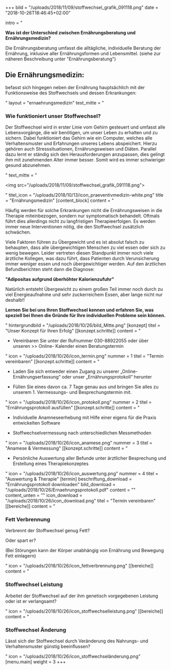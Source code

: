 +++
bild = "/uploads/2018/11/09/stoffwechsel_grafik_091118.png"
date = "2018-10-26T18:46:45+02:00"

intro = "<p><strong>Was ist der Unterschied zwischen Ernährungsberatung und Ernährungsmedizin?</strong></p><p>Die Ernährungsberatung umfasst die alltägliche, individuelle Beratung der Ernährung, inklusive aller Ernährungsformen und Lebensmittel. (siehe zur näheren Beschreibung unter \"Ernährungsberatung\")</p><h2>Die Ernährungsmedizin:</h2><p>befasst sich hingegen neben der Ernährung hauptsächlich mit der Funktionsweise des Stoffwechsels und dessen Erkrankungen:</p>"
layout = "ernaehrungsmedizin"
test_mitte = "<h3>Wie funktioniert unser Stoffwechsel?</h3><p>Der Stoffwechsel wird in erster Linie vom Gehirn gesteuert und umfasst alle Lebensvorgänge, die wir benötigen, um unser Leben zu erhalten und zu sichern. Dabei funktioniert das Gehirn wie ein Computer, welches alle Verhaltensmuster und Erfahrungen unseres Lebens abspeichert. Hierzu gehören auch Stresssituationen, Ernährungsweisen und Diäten. Parallel dazu lernt er ständig sich den Herausforderungen anzupassen, dies gelingt ihm mit zunehmenden Alter immer besser. Somit wird es immer schwieriger gesund abzunehmen.</p>"
text_mitte = "<p><img src=\"/uploads/2018/11/09/stoffwechsel_grafik_091118.png\"></p>"
titel_icon = "/uploads/2018/10/13/icon_praeventivmedizin-white.png"
title = "Ernährungsmedizin"
[content_block]
content = "<p>Häufig werden für solche Erkrankungen nicht die Ernährungsweisen in die Therapie miteinbezogen, sondern nur symptomatisch behandelt. Oftmals führt dies allerdings nicht zu langfristigen Therapieerfolgen. Es werden immer neue Interventionen nötig, die den Stoffwechsel zusätzlich schwächen. </p><p>Viele Faktoren führen zu Übergewicht und es ist absolut falsch zu behaupten, dass alle übergewichtigen Menschen zu viel essen oder sich zu wenig bewegen. Leider vertreten diesen Standpunkt immer noch viele ärztliche Kollegen, was dazu führt, dass Patienten durch Verunsicherung immer weniger essen und noch übergewichtiger werden. Auf den ärztlichen Befundberichten steht dann die Diagnose:</p><p><strong>\"Adipositas aufgrund überhöhter Kalorienzufuhr\"</strong></p><p>Natürlich entsteht Übergewicht zu einem großen Teil immer noch durch zu viel Energieaufnahme und sehr zuckerreichem Essen, aber lange nicht nur deshalb!!</p><p><strong>Lernen Sie bei uns Ihren Stoffwechsel kennen und erfahren Sie, was speziell bei Ihnen die Gründe für Ihre individuellen Probleme sein können.</strong></p>"
hintergrundbild = "/uploads/2018/10/26/bild_Mitte.png"
[konzept]
titel = "Unser Konzept für Ihren Erfolg"
[[konzept.schritte]]
content = "<ul><li><p>Vereinbaren Sie unter der Rufnummer 030-88922055 oder über unseren &gt;&gt; Online- Kalender einen Beratungstermin</p></li></ul>"
icon = "/uploads/2018/10/26/icon_termin.png"
nummer = 1
titel = "Termin vereinbaren"
[[konzept.schritte]]
content = "<ul><li><p>Laden Sie sich entweder einen Zugang zu unserer „Online-Ernährungserfassung“ oder unser „Ernährungsprotokoll“ herunter</p></li><li><p>Füllen Sie eines davon ca. 7 Tage genau aus und bringen Sie alles zu unserem 1. Vermessungs- und Besprechungstermin mit.</p></li></ul>"
icon = "/uploads/2018/10/26/icon_protokoll.png"
nummer = 2
titel = "Ernährungsprotokoll ausfüllen"
[[konzept.schritte]]
content = "<ul><li><p>Individuelle Anamneseerhebung mit Hilfe einer eigens für die Praxis entwickelten Software</p></li><li><p>Stoffwechselvermessung nach unterschiedlichen Messmethoden</p></li></ul>"
icon = "/uploads/2018/10/26/icon_anamese.png"
nummer = 3
titel = "Anamese & Vermessung"
[[konzept.schritte]]
content = "<ul><li><p>Persönliche Auswertung aller Befunde unter ärztlicher Besprechung und Erstellung eines Therapiekonzeptes</p></li></ul>"
icon = "/uploads/2018/10/26/icon_auswertung.png"
nummer = 4
titel = "Auswertung & Therapie"
[termin]
beschriftung_download = "Ernährungsprotokoll downloaden"
bild_download = "/uploads/2018/10/26/Ernaehrungsprotokoll.pdf"
content = ""
content_unten = ""
icon_download = "/uploads/2018/10/26/icon_download.png"
titel = "Termin vereinbaren"
[[bereiche]]
content = "<h3><strong>Fett</strong> Verbrennung</h3><p>Verbrennt der Stoffwechsel genug Fett? </p><p>Oder spart er?</p><p>(Bei Störungen kann der Körper unabhängig von Ernährung und Bewegung Fett einlagern)</p>"
icon = "/uploads/2018/10/26/icon_fettverbrennung.png"
[[bereiche]]
content = "<h3>Stoffwechsel <strong>Leistung</strong></h3><p>Arbeitet der Stoffwechsel auf der ihm genetisch vorgegebenen Leistung oder ist er verlangsamt?</p>"
icon = "/uploads/2018/10/26/icon_stoffwechselleistung.png"
[[bereiche]]
content = "<h3>Stoffwechsel <strong>Änderung</strong></h3><p>Lässt sich der Stoffwechsel durch Veränderung des Nahrungs- und Verhaltensmuster günstig beeinflussen?</p>"
icon = "/uploads/2018/10/26/icon_stoffwechseländerung.png"
[menu.main]
weight = 3
+++
